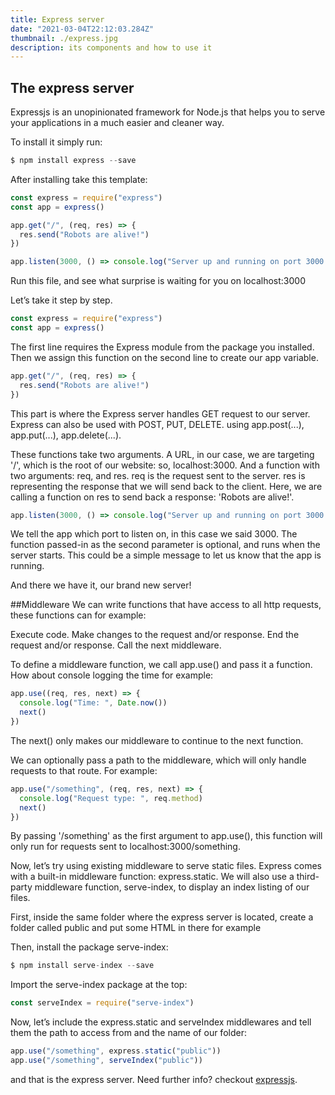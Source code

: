 ```yaml
---
title: Express server
date: "2021-03-04T22:12:03.284Z"
thumbnail: ./express.jpg
description: its components and how to use it
---
```


## The express server

Expressjs is an unopinionated framework for Node.js that helps you to serve your applications in a much easier and cleaner way.

To install it simply run:

```js
$ npm install express --save
```

After installing take this template:

```js
const express = require("express")
const app = express()

app.get("/", (req, res) => {
  res.send("Robots are alive!")
})

app.listen(3000, () => console.log("Server up and running on port 3000!"))
```

Run this file, and see what surprise is waiting for you on localhost:3000

Let’s take it step by step.

```js
const express = require("express")
const app = express()
```

The first line requires the Express module from the package you installed. Then we assign this function on the second line to create our app variable.

```js
app.get("/", (req, res) => {
  res.send("Robots are alive!")
})
```

This part is where the Express server handles GET request to our server. Express can also be used with POST, PUT, DELETE. using app.post(...), app.put(...), app.delete(...).

These functions take two arguments. A URL, in our case, we are targeting '/', which is the root of our website: so, localhost:3000. And a function with two arguments: req, and res. req is the request sent to the server. res is representing the response that we will send back to the client. Here, we are calling a function on res to send back a response: 'Robots are alive!'.

```js
app.listen(3000, () => console.log("Server up and running on port 3000!"))
```

We tell the app which port to listen on, in this case we said 3000. The function passed-in as the second parameter is optional, and runs when the server starts. This could be a simple message to let us know that the app is running.

And there we have it, our brand new server!

##Middleware
We can write functions that have access to all http requests, these functions can for example:

Execute code.
Make changes to the request and/or response.
End the request and/or response.
Call the next middleware.

To define a middleware function, we call app.use() and pass it a function. How about console logging the time for example:

```js
app.use((req, res, next) => {
  console.log("Time: ", Date.now())
  next()
})
```

The next() only makes our middleware to continue to the next function.

We can optionally pass a path to the middleware, which will only handle requests to that route. For example:

```js
app.use("/something", (req, res, next) => {
  console.log("Request type: ", req.method)
  next()
})
```

By passing '/something' as the first argument to app.use(), this function will only run for requests sent to localhost:3000/something.

Now, let’s try using existing middleware to serve static files. Express comes with a built-in middleware function: express.static. We will also use a third-party middleware function, serve-index, to display an index listing of our files.

First, inside the same folder where the express server is located, create a folder called public and put some HTML in there for example

Then, install the package serve-index:

```js
$ npm install serve-index --save
```

Import the serve-index package at the top:

```js
const serveIndex = require("serve-index")
```

Now, let’s include the express.static and serveIndex middlewares and tell them the path to access from and the name of our folder:

```js
app.use("/something", express.static("public"))
app.use("/something", serveIndex("public"))
```

and that is the express server. Need further info? checkout [expressjs](https://expressjs.com/).

